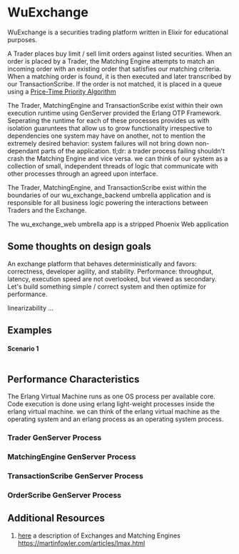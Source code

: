 # WuExchange

WuExchange is a securities trading platform written in Elixir for educational purposes.

A Trader places buy limit / sell limit orders against listed securities. When an order is placed by a Trader,
the Matching Engine attempts to match an incoming order with an existing order that satisfies our matching criteria.
When a matching order is found, it is then executed and later transcribed by our TransactionScribe.
If the order is not matched, it is placed in a queue using a [Price-Time Priority Algorithm](https://www.cmegroup.com/confluence/display/EPICSANDBOX/Matching+Algorithms)

The Trader, MatchingEngine and TransactionScribe exist within their own execution runtime using
GenServer provided the Erlang OTP Framework. Seperating the runtime for each of these processes
provides us with isolation guaruntees that allow us to grow functionality irrespective to
dependencies one system may have on another, not to mention the extremely desired behavior: system
failures will not bring down non-dependant parts of the application. tl;dr: a trader process failing
shouldn't crash the Matching Engine and vice versa. we can think of our system as a collection of small,
independent threads of logic that communicate with other processes through an agreed upon interface.


The Trader, MatchingEngine, and TransactionScribe exist within the boundaries of our wu_exchange_backend
umbrella application and is responsible for all business logic powering the interactions between Traders
and the Exchange.

The wu_exchange_web umbrella app is a stripped Phoenix Web application 

## Some thoughts on design goals

An exchange platform that behaves deterministically and favors: correctness, developer agility, and stability.
Performance: throughput, latency, execution speed are not overlooked, but viewed
as secondary. Let's build something simple / correct system and then optimize for performance.


linearizability ...


## Examples

#### Scenario 1

```
```

## Performance Characteristics
The Erlang Virtual Machine runs as one OS process per available core. Code execution is done using erlang
light-weight processes inside the erlang virtual machine. 
we can think of the erlang virtual machine as the operating system and an erlang process as an operating system process.


### Trader GenServer Process

### MatchingEngine GenServer Process

### TransactionScribe GenServer Process

### OrderScribe GenServer Process


## Additional Resources
1. [here](https://www.connamara.com/exchanges/) a description of Exchanges and Matching Engines
https://martinfowler.com/articles/lmax.html

